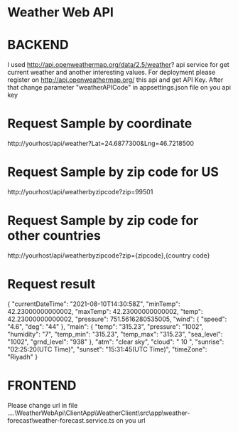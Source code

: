 # Weather Web API
# BACKEND 
I used http://api.openweathermap.org/data/2.5/weather? api service for get current weather and another interesting values. For deployment please register
on http://api.openweathermap.org/ this api and get API Key. After that change parameter "weatherAPICode" in appsettings.json file on you api key
# Request Sample by coordinate
http://yourhost/api/weather?Lat=24.6877300&Lng=46.7218500

# Request Sample by zip code for US
http://yourhost/api/weatherbyzipcode?zip=99501

# Request Sample by zip code for other countries
http://yourhost/api/weatherbyzipcode?zip={zipcode},{country code}
# Request result
{
    "currentDateTime": "2021-08-10T14:30:58Z",
    "minTemp": 42.23000000000002,
    "maxTemp": 42.23000000000002,
    "temp": 42.23000000000002,
    "pressure": 751.5616280535005,
    "wind": {
        "speed": "4.6",
        "deg": "44"
    },
    "main": {
        "temp": "315.23",
        "pressure": "1002",
        "humidity": "7",
        "temp_min": "315.23",
        "temp_max": "315.23",
        "sea_level": "1002",
        "grnd_level": "938"
    },
    "atm": "clear sky",
    "cloud": " 10 ",
    "sunrise": "02:25:20(UTC Time)",
    "sunset": "15:31:45(UTC Time)",
    "timeZone": "Riyadh"
}


# FRONTEND
Please change url in file ....\WeatherWebApi\ClientApp\WeatherClient\src\app\weather-forecast\weather-forecast.service.ts  on you url
